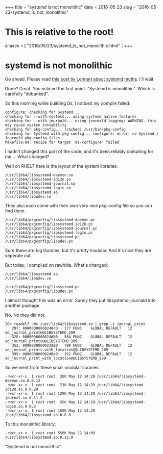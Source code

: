 +++
title = "systemd is not monolithic"
date = 2016-05-23
slug = "2016-05-23-systemd_is_not_monolithic"
# This is relative to the root!
aliases = [ "2016/05/23/systemd_is_not_monolithic.html" ]
+++
# systemd is not monolithic

Go ahead. Please read [this post by Lennart about systemd
myths](http://0pointer.de/blog/projects/the-biggest-myths.html). I\'ll
wait.

Done? Great. You noticed the first point. \"Systemd is monolithic\".
Which is carefully \"debunked\".

So this morning while building Ds, I noticed my compile failed:

    configure: checking for Systemd...
    checking for --with-systemd... using systemd native features
    checking for --with-journald... using journald logging: WARNING, this may cause system instability
    checking for pkg-config... (cached) /usr/bin/pkg-config
    checking for Systemd with pkg-config... configure: error: no Systemd / Journald pkg-config files
    Makefile:84: recipe for target 'ds-configure' failed

I hadn\'t changed this part of the code, and it\'s been reliably
compiling for me \... What changed?

Well on RHEL7 here is the layout of the system libraries:

    /usr/lib64/libsystemd-daemon.so
    /usr/lib64/libsystemd-id128.so
    /usr/lib64/libsystemd-journal.so
    /usr/lib64/libsystemd-login.so
    /usr/lib64/libsystemd.so
    /usr/lib64/libudev.so

They also each come with their own very nice pkg-config file so you can
find them.

    /usr/lib64/pkgconfig/libsystemd-daemon.pc
    /usr/lib64/pkgconfig/libsystemd-id128.pc
    /usr/lib64/pkgconfig/libsystemd-journal.pc
    /usr/lib64/pkgconfig/libsystemd-login.pc
    /usr/lib64/pkgconfig/libsystemd.pc
    /usr/lib64/pkgconfig/libudev.pc

Sure these are big libraries, but it\'s pretty modular. And it\'s nice
they are seperate out.

But today, I compiled on rawhide. What\'s changed:

    /usr/lib64/libsystemd.so
    /usr/lib64/libudev.so

    /usr/lib64/pkgconfig/libsystemd.pc
    /usr/lib64/pkgconfig/libudev.pc

I almost thought this was an error. Surely they put libsystemd-journald
into another package.

No. No they did not.

    I0> readelf -Ws /usr/lib64/libsystemd.so | grep -i journal_print
       297: 00000000000248c0   177 FUNC    GLOBAL DEFAULT   12 sd_journal_print@@LIBSYSTEMD_209
       328: 0000000000024680   564 FUNC    GLOBAL DEFAULT   12 sd_journal_printv@@LIBSYSTEMD_209
       352: 0000000000023d80   788 FUNC    GLOBAL DEFAULT   12 sd_journal_printv_with_location@@LIBSYSTEMD_209
       399: 00000000000240a0   162 FUNC    GLOBAL DEFAULT   12 sd_journal_print_with_location@@LIBSYSTEMD_209

So we went from these small modular libraries:

    -rwxr-xr-x. 1 root root  26K May 12 14:29 /usr/lib64/libsystemd-daemon.so.0.0.12
    -rwxr-xr-x. 1 root root  21K May 12 14:29 /usr/lib64/libsystemd-id128.so.0.0.28
    -rwxr-xr-x. 1 root root 129K May 12 14:29 /usr/lib64/libsystemd-journal.so.0.11.5
    -rwxr-xr-x. 1 root root  56K May 12 14:29 /usr/lib64/libsystemd-login.so.0.9.3
    -rwxr-xr-x. 1 root root 159K May 12 14:29 /usr/lib64/libsystemd.so.0.6.0

To this monolithic library:

    -rwxr-xr-x. 1 root root 556K May 22 14:09 /usr/lib64/libsystemd.so.0.15.0

\"Systemd is not monolithic\".

